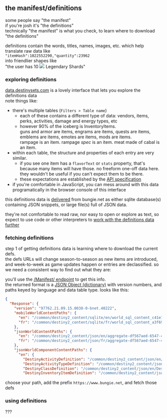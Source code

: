 ## the manifest/definitions

some people say "the manifest"  
if you're josh it's "the definitions"  
technically "the manifest" is what you check, to learn where to download "the definitions"  
  
definitions contain the words, titles, names, images, etc. which help translate raw data like  
`"itemHash":1022552290,"quantity":23962`  
into friendlier shapes like  
"the user has 10 ![](https://www.bungie.net/common/destiny2_content/icons/b3e829460a53354a92d8f893c44db3b7.png) Legendary Shards"

### exploring definitions

[data.destinysets.com](https://data.destinysets.com/) is a lovely interface that lets you explore the definitions data  
note things like:
- there's multiple tables (`Filters > Table name`)
  - each of these contains a different type of data: vendors, items, perks, activities, damage and energy types, etc  
  - however 90% of the iceberg is InventoryItems.  
  guns and armor are items, engrams are items, quests are items, emblems are items, emotes are items, mods are items.  
  rampage is an item. rampage _spec_ is an item. meat made of cabal is an item.
- within each table, the structure and properties of each entry are very similar.  
  - if you see one item has a `flavorText` or `stats` property, that's because many items will have those.
  no freeform one-off data here. they wouldn't be useful if you can't expect them to be there.
  - these expectations are established by the [API specification](api-spec)
- if you're comfortable in JavaScript, you can mess around with this data programatically in the browser console of this interface

this definitions data is [delivered](#fetching-definitions) from bungie.net as either sqlite database(s) containing JSON snippets, or large file(s) full of JSON data.  

they're not comfortable to read raw, nor easy to open or explore as text, so expect to use code or other interpreters to [work with the definitions data further](#using-definitions)

### fetching definitions

step 1 of getting definitions data is learning where to download the current defs.  
the defs URLs will change season-to-season as new items are introduced, and week-to-week as game updates happen or entries are declassified. so we need a consistent way to find out what they are:

you'll use the [/Manifest/ endpoint](https://bungie-net.github.io/multi/operation_get_Destiny2-GetDestinyManifest.html) to get this info.  
the returned format is a [JSON Object (dictionary)](https://bungie-net.github.io/multi/schema_Destiny-Config-DestinyManifest.html) with version numbers, and paths keyed by language and data table type. looks like this:

```json
{
  "Response": {
    "version": "97762.21.09.15.0038-0-bnet.40222",
    "mobileWorldContentPaths": {
      "en": "/common/destiny2_content/sqlite/en/world_sql_content_c41e799c128f0c26d2fea1676d9ee8b7.content",
      "fr": "/common/destiny2_content/sqlite/fr/world_sql_content_a3f6924b0d08251daf987f709b674053.content"
    },
    "jsonWorldContentPaths": {
      "en": "/common/destiny2_content/json/en/aggregate-df567aed-6547-48cc-8195-bfae095f6ed7.json",
      "fr": "/common/destiny2_content/json/fr/aggregate-df567aed-6547-48cc-8195-bfae095f6ed7.json"
    },
    "jsonWorldComponentContentPaths": {
      "en": {
        "DestinyActivityDefinition": "/common/destiny2_content/json/en/DestinyActivityDefinition-df567aed-6547-48cc-8195-bfae095f6ed7.json",
        "DestinyActivityTypeDefinition": "/common/destiny2_content/json/en/DestinyActivityTypeDefinition-df567aed-6547-48cc-8195-bfae095f6ed7.json",
        "DestinyClassDefinition": "/common/destiny2_content/json/en/DestinyClassDefinition-df567aed-6547-48cc-8195-bfae095f6ed7.json",
        "DestinyInventoryItemDefinition": "/common/destiny2_content/json/en/DestinyInventoryItemDefinition-df567aed-6547-48cc-8195-bfae095f6ed7.json",
```

choose your path, add the prefix `https://www.bungie.net`, and fetch those defs

### using definitions

???